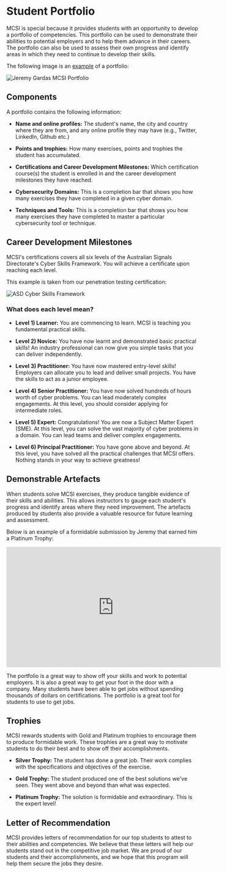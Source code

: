 # Student Portfolio

MCSI is special because it provides students with an opportunity to develop a portfolio of competencies. This portfolio can be used to demonstrate their abilities to potential employers and to help them advance in their careers. The portfolio can also be used to assess their own progress and identify areas in which they need to continue to develop their skills.

The following image is an [example](https://students.mosse-institute.com/student/9arEjhf18Wdej3PFcVKAaQBWK322) of a portfolio:

<img src="/images/platform/portfolio-example-1.png" alt="Jeremy Gardas MCSI Portfolio">

## Components

A portfolio contains the following information:

- **Name and online profiles:** The student's name, the city and country where they are from, and any online profile they may have (e.g., Twitter, LinkedIn, Github etc.)

- **Points and trophies:** How many exercises, points and trophies the student has accumulated.

- **Certifications and Career Development Milestones:** Which certification course(s) the student is enrolled in and the career development milestones they have reached.

- **Cybersecurity Domains:** This is a completion bar that shows you how many exercises they have completed in a given cyber domain.

- **Techniques and Tools:** This is a completion bar that shows you how many exercises they have completed to master a particular cybersecurity tool or technique.

## Career Development Milestones

MCSI's certifications covers all six levels of the Australian Signals Directorate's Cyber Skills Framework. You will achieve a certificate upon reaching each level.

This example is taken from our penetration testing certification:

<img src="/images/platform/career-development-milestones.png" alt="ASD Cyber Skills Framework">

### What does each level mean?

- **Level 1) Learner:** You are commencing to learn. MCSI is teaching you fundamental practical skills.

- **Level 2) Novice:** You have now learnt and demonstrated basic practical skills! An industry professional can now give you simple tasks that you can deliver independently.

- **Level 3) Practitioner:** You have now mastered entry-level skills! Employers can allocate you to lead and deliver small projects. You have the skills to act as a junior employee.

- **Level 4) Senior Practitioner:** You have now solved hundreds of hours worth of cyber problems. You can lead moderately complex engagements. At this level, you should consider applying for intermediate roles.

- **Level 5) Expert:** Congratulations! You are now a Subject Matter Expert (SME). At this level, you can solve the vast majority of cyber problems in a domain. You can lead teams and deliver complex engagements.

- **Level 6) Principal Practitioner:** You have gone above and beyond. At this level, you have solved all the practical challenges that MCSI offers. Nothing stands in your way to achieve greatness!

## Demonstrable Artefacts

When students solve MCSI exercises, they produce tangible evidence of their skills and abilities. This allows instructors to gauge each student's progress and identify areas where they need improvement. The artefacts produced by students also provide a valuable resource for future learning and assessment.

Below is an example of a formidable submission by Jeremy that earned him a Platinum Trophy:

<iframe width="560" height="315" src="https://www.youtube.com/embed/RHF-F_rwC7M" title="YouTube video player" frameborder="0" allow="accelerometer; autoplay; clipboard-write; encrypted-media; gyroscope; picture-in-picture" allowfullscreen></iframe>

The portfolio is a great way to show off your skills and work to potential employers. It is also a great way to get your foot in the door with a company. Many students have been able to get jobs without spending thousands of dollars on certifications. The portfolio is a great tool for students to use to get jobs.

## Trophies

MCSI rewards students with Gold and Platinum trophies to encourage them to produce formidable work. These trophies are a great way to motivate students to do their best and to show off their accomplishments.

- **Silver Trophy:** The student has done a great job. Their work complies with the specifications and objectives of the exercise.

- **Gold Trophy:** The student produced one of the best solutions we've seen. They went above and beyond than what was expected.

- **Platinum Trophy:** The solution is formidable and extraordinary. This is the expert level!

## Letter of Recommendation

MCSI provides letters of recommendation for our top students to attest to their abilities and competencies. We believe that these letters will help our students stand out in the competitive job market. We are proud of our students and their accomplishments, and we hope that this program will help them secure the jobs they desire. 